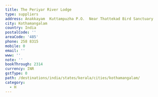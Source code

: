 ```yaml
---
title: The Periyar River Lodge
type: suppliers
address: Anakkayam  Kuttampuzha P.O.  Near Thattekad Bird Sanctuary
city: Kothamangalam
country: India
postalCode: ''
areaCode: '485'
phone: 258 8315
mobile: 0
email: ''
www: ''
note: ''
bookThrough: 2314
currency: INR
gstType: 0
path: /destinations/india/states/kerala/cities/kothamangalam/
category:
  - H
---
```


